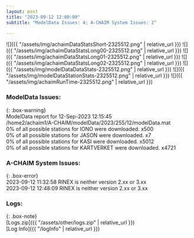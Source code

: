 ```yaml
---
layout: post
title: "2023-09-12 12:00:00"
subtitle: "ModelData Issues: 4; A-CHAIM System Issues: 2"

---
```


![]({{ "/assets/img/achaimDataStatsShort-2325512.png" | relative_url }})
![]({{ "/assets/img/achaimDataStatsLong00-2325512.png" | relative_url }})
![]({{ "/assets/img/achaimDataStatsLong01-2325512.png" | relative_url }})
![]({{ "/assets/img/achaimDataStatsLong02-2325512.png" | relative_url }})
![]({{ "/assets/img/modelDataDataStats-2325512.png" | relative_url }})
![]({{ "/assets/img/modelDataStationStats-2325512.png" | relative_url }})
![]({{ "/assets/img/achaimRunTime-2325512.png" | relative_url }})


### ModelData Issues:  
  
{: .box-warning}  
 ModelData report for 12-Sep-2023 12:15:45   
 /home2/achaim1/A-CHAIM/modelData/2023/255/12/modelData.mat   
 0% of all possible stations for IONO were downloaded. x500   
 0% of all possible stations for JASON were downloaded. x7   
 0% of all possible stations for KASI were downloaded. x5012   
 0% of all possible stations for KARTVERKET were downloaded. x4721   
  
### A-CHAIM System Issues:  
  
{: .box-error}  
2023-09-12 11:32:58 RINEX is neither version 2.xx or 3.xx  
2023-09-12 12:48:09 RINEX is neither version 2.xx or 3.xx  

### Logs:  
  
{: .box-note}  
[Logs.zip]({{ "/assets/other/logs.zip" | relative_url }})  
[Log Info]({{ "/logInfo" | relative_url }})  

